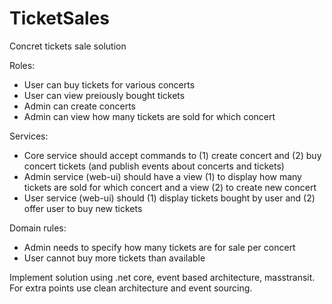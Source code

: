 # TicketSales

Concret tickets sale solution

Roles:
  - User can buy tickets for various concerts
  - User can view preiously bought tickets
  - Admin can create concerts
  - Admin can view how many tickets are sold for which concert

Services:
  - Core service should accept commands to
    (1) create concert and
    (2) buy concert tickets (and publish events about concerts and tickets)
  - Admin service (web-ui) should have a view
    (1) to display how many tickets are sold for which concert and a view
    (2) to create new concert
  - User service (web-ui) should
    (1) display tickets bought by user and
    (2) offer user to buy new tickets

Domain rules:
  - Admin needs to specify how many tickets are for sale per concert
  - User cannot buy more tickets than available
  
Implement solution using .net core, event based architecture, masstransit. For extra points use clean architecture and event sourcing.
